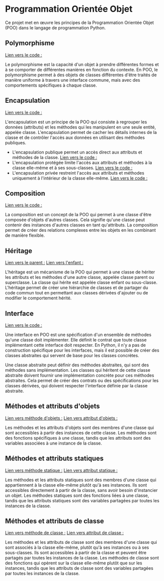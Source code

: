# Programmation Orientée Objet

Ce projet met en œuvre les principes de la Programmation Orientée Objet (POO) dans le langage de programmation Python.

## Polymorphisme

[Lien vers le code :](run_dans_Capitalize)

Le polymorphisme est la capacité d'un objet à prendre différentes formes et à se comporter de différentes manières en fonction du contexte. En POO, le polymorphisme permet à des objets de classes différentes d'être traités de manière uniforme à travers une interface commune, mais avec des comportements spécifiques à chaque classe.

## Encapsulation

[Lien vers le code :](class_Possibilites)

L'encapsulation est un principe de la POO qui consiste à regrouper les données (attributs) et les méthodes qui les manipulent en une seule entité, appelée classe. L'encapsulation permet de cacher les détails internes de la classe et de contrôler l'accès aux données en utilisant des méthodes publiques.

- L'encapsulation publique permet un accès direct aux attributs et méthodes de la classe. [Lien vers le code :](class_Characters)
- L'encapsulation protégée limite l'accès aux attributs et méthodes à la classe elle-même et à ses sous-classes. [Lien vers le code :](class_Words)
- L'encapsulation privée restreint l'accès aux attributs et méthodes uniquement à l'intérieur de la classe elle-même. [Lien vers le code :](class_Date)

## Composition

[Lien vers le code :](class_Engine)

La composition est un concept de la POO qui permet à une classe d'être composée d'objets d'autres classes. Cela signifie qu'une classe peut contenir des instances d'autres classes en tant qu'attributs. La composition permet de créer des relations complexes entre les objets en les combinant de manière flexible.

## Héritage

[Lien vers le parent :](class_Possibilites)
[Lien vers l'enfant :](class_Words)

L'héritage est un mécanisme de la POO qui permet à une classe de hériter les attributs et les méthodes d'une autre classe, appelée classe parent ou superclasse. La classe qui hérite est appelée classe enfant ou sous-classe. L'héritage permet de créer une hiérarchie de classes et de partager du code commun tout en permettant aux classes dérivées d'ajouter ou de modifier le comportement hérité.

## Interface

[Lien vers le code :](class_Possibilites)

Une interface en POO est une spécification d'un ensemble de méthodes qu'une classe doit implémenter. Elle définit le contrat que toute classe implémentant cette interface doit respecter. En Python, il n'y a pas de construction spécifique pour les interfaces, mais il est possible de créer des classes abstraites qui servent de base pour les classes concrètes.

Une classe abstraite peut définir des méthodes abstraites, qui sont des méthodes sans implémentation. Les classes qui héritent de cette classe abstraite doivent fournir une implémentation concrète pour ces méthodes abstraites. Cela permet de créer des contrats ou des spécifications pour les classes dérivées, qui doivent respecter l'interface définie par la classe abstraite.

## Méthodes et attributs d'objets

[Lien vers méthode d'objets :](class_Engine_fct_add_possibilite) 
[Lien vers attribut d'objets :](class_Possibilite)

Les méthodes et les attributs d'objets sont des membres d'une classe qui sont accessibles à partir des instances de cette classe. Les méthodes sont des fonctions spécifiques à une classe, tandis que les attributs sont des variables associées à une instance de la classe.

## Méthodes et attributs statiques

[Lien vers méthode statique :](class_Config)
[Lien vers attribut statique :](class_Config)

Les méthodes et les attributs statiques sont des membres d'une classe qui appartiennent à la classe elle-même plutôt qu'à ses instances. Ils sont accessibles directement à partir de la classe, sans avoir besoin d'instancier un objet. Les méthodes statiques sont des fonctions liées à une classe, tandis que les attributs statiques sont des variables partagées par toutes les instances de la classe.

## Méthodes et attributs de classe

[Lien vers méthode de classe :](class_Characters)
[Lien vers attribut de classe :](class_Characters)

Les méthodes et les attributs de classe sont des membres d'une classe qui sont associés à la classe elle-même, plutôt qu'à ses instances ou à ses sous-classes. Ils sont accessibles à partir de la classe et peuvent être partagés par toutes les instances de la classe. Les méthodes de classe sont des fonctions qui opèrent sur la classe elle-même plutôt que sur les instances, tandis que les attributs de classe sont des variables partagées par toutes les instances de la classe.